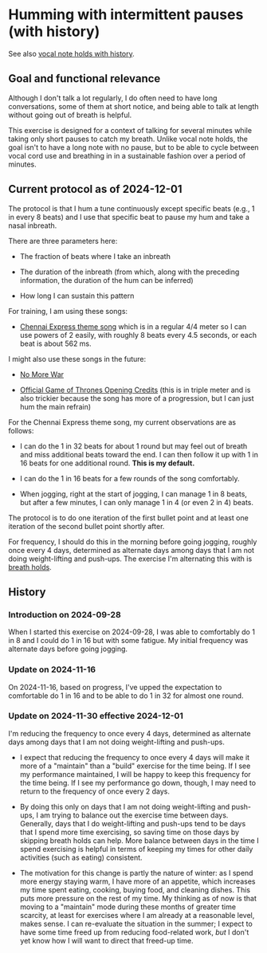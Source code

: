 # Humming with intermittent pauses (with history)

See also [vocal note holds with history](vocal-note-holds-with-history.md).

## Goal and functional relevance

Although I don't talk a lot regularly, I do often need to have long
conversations, some of them at short notice, and being able to talk at
length without going out of breath is helpful.

This exercise is designed for a context of talking for several minutes
while taking only short pauses to catch my breath. Unlike vocal note
holds, the goal isn't to have a long note with no pause, but to be
able to cycle between vocal cord use and breathing in in a sustainable
fashion over a period of minutes.

## Current protocol as of 2024-12-01

The protocol is that I hum a tune continuously except specific beats
(e.g., 1 in every 8 beats) and I use that specific beat to pause my
hum and take a nasal inbreath.

There are three parameters here:

* The fraction of beats where I take an inbreath

* The duration of the inbreath (from which, along with the preceding
  information, the duration of the hum can be inferred)

* How long I can sustain this pattern

For training, I am using these songs:

* [Chennai Express theme
  song](https://www.youtube.com/watch?v=S6KtEqxGQbw) which is in a
  regular 4/4 meter so I can use powers of 2 easily, with roughly 8
  beats every 4.5 seconds, or each beat is about 562 ms.

I might also use these songs in the future:

* [No More War](https://www.youtube.com/watch?v=4ADnsqiqAI8)

* [Official Game of Thrones Opening
  Credits](https://www.youtube.com/watch?v=s7L2PVdrb_8) (this is in
  triple meter and is also trickier because the song has more of a
  progression, but I can just hum the main refrain)

For the Chennai Express theme song, my current observations are as follows:

* I can do the 1 in 32 beats for about 1 round but may feel out of
  breath and miss additional beats toward the end. I can then follow
  it up with 1 in 16 beats for one additional round. **This is my
  default.**

* I can do the 1 in 16 beats for a few rounds of the song
  comfortably.

* When jogging, right at the start of jogging, I can manage 1 in 8
  beats, but after a few minutes, I can only manage 1 in 4 (or even 2
  in 4) beats.

The protocol is to do one iteration of the first bullet point and at
least one iteration of the second bullet point shortly after.

For frequency, I should do this in the morning before going jogging,
roughly once every 4 days, determined as alternate days among days
that I am not doing weight-lifting and push-ups. The exercise I'm
alternating this with is [breath holds](breath-holds-with-history.md).

## History

### Introduction on 2024-09-28

When I started this exercise on 2024-09-28, I was able to comfortably
do 1 in 8 and I could do 1 in 16 but with some fatigue. My initial
frequency was alternate days before going jogging.

### Update on 2024-11-16

On 2024-11-16, based on progress, I've upped the expectation to
comfortable do 1 in 16 and to be able to do 1 in 32 for almost one
round.

### Update on 2024-11-30 effective 2024-12-01

I'm reducing the frequency to once every 4 days, determined as
alternate days among days that I am not doing weight-lifting and
push-ups.

* I expect that reducing the frequency to once every 4 days will make
  it more of a "maintain" than a "build" exercise for the time
  being. If I see my performance maintained, I will be happy to keep
  this frequency for the time being. If I see my performance go down,
  though, I may need to return to the frequency of once every 2 days.

* By doing this only on days that I am not doing weight-lifting and
  push-ups, I am trying to balance out the exercise time between
  days. Generally, days that I do weight-lifting and push-ups tend to
  be days that I spend more time exercising, so saving time on those
  days by skipping breath holds can help. More balance between days in
  the time I spend exercising is helpful in terms of keeping my times
  for other daily activities (such as eating) consistent.

* The motivation for this change is partly the nature of winter: as I
  spend more energy staying warm, I have more of an appetite, which
  increases my time spent eating, cooking, buying food, and cleaning
  dishes. This puts more pressure on the rest of my time. My thinking
  as of now is that moving to a "maintain" mode during these months of
  greater time scarcity, at least for exercises where I am already at
  a reasonable level, makes sense. I can re-evaluate the situation in
  the summer; I expect to have some time freed up from reducing
  food-related work, *but* I don't yet know how I will want to direct
  that freed-up time.
